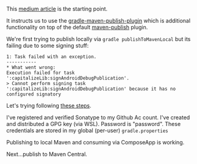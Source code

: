 This [medium article](https://medium.com/@cristurean.marius.ovidiu/how-to-publish-your-own-kotlin-multiplatform-library-to-mavencentral-4bc02c8e109d)
is the starting point. 

It instructs us to use the [gradle-maven-publish-plugin](https://github.com/vanniktech/gradle-maven-publish-plugin?tab=readme-ov-file)
which is additional functionality on top of the default [maven-publish](https://docs.gradle.org/current/userguide/publishing_maven.html) plugin.

We're first trying to publish locally via `gradle publishToMavenLocal` but its failing due to some signing stuff:

```text
1: Task failed with an exception.
-----------
* What went wrong:
Execution failed for task ':capitalizeLib:signAndroidDebugPublication'.
> Cannot perform signing task ':capitalizeLib:signAndroidDebugPublication' because it has no configured signatory
```

Let's trying following [these steps](https://vanniktech.github.io/gradle-maven-publish-plugin/central/).

I've registered and verified Sonatype to my Github Ac  count. I've created and distributed a GPG key (via WSL).
Password is "password". These credentials are stored in my global (per-user) `gradle.properties`

Publishing to local Maven and consuming via ComposeApp is working.

Next...publish to Maven Central.